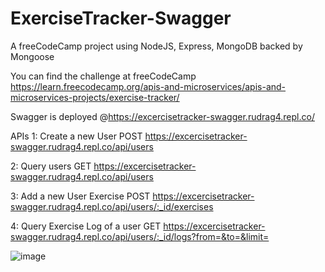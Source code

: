# ExerciseTracker-Swagger
A freeCodeCamp project using NodeJS, Express, MongoDB backed by Mongoose

You can find the challenge at freeCodeCamp
https://learn.freecodecamp.org/apis-and-microservices/apis-and-microservices-projects/exercise-tracker/

Swagger is deployed @https://excercisetracker-swagger.rudrag4.repl.co/

APIs
1: Create a new User
  POST https://excercisetracker-swagger.rudrag4.repl.co/api/users

2: Query users
  GET https://excercisetracker-swagger.rudrag4.repl.co/api/users
  
3: Add a new User Exercise
  POST https://excercisetracker-swagger.rudrag4.repl.co/api/users/:_id/exercises
  
4: Query Exercise Log of a user
  GET https://excercisetracker-swagger.rudrag4.repl.co/api/users/:_id/logs?from=&to=&limit=
 
 ![image](https://user-images.githubusercontent.com/25662020/147413440-b23552ed-e7b9-4081-8c67-ab119949104d.png)
